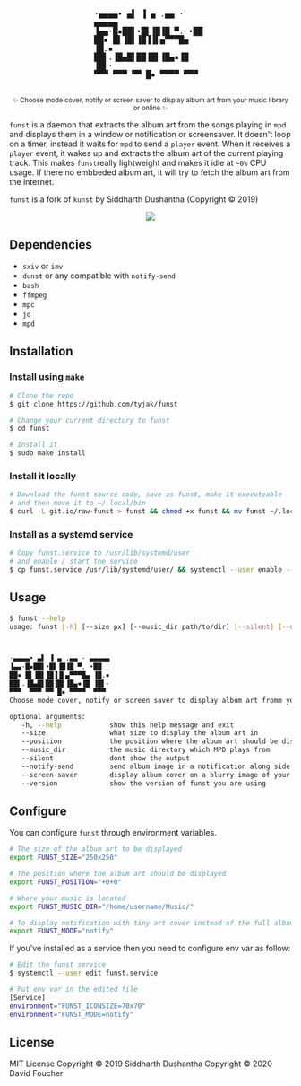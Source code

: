 <div style="margin:auto; width:40%;">
<p style="font-family: monospace; line-height:1.1em">
·▄▄▄▄• ▄▌ ▐ ▄ .▄▄ · ▄▄▄▄▄<br/>
▐▄▄·█▪██▌•█▌▐█▐█ ▀. •██  <br/>
██▪ █▌▐█▌▐█▐▐▌▄▀▀▀█▄ ▐█.▪<br/>
██▌.▐█▄█▌██▐█▌▐█▄▪▐█ ▐█▌·<br/>
▀▀▀  ▀▀▀ ▀▀ █▪ ▀▀▀▀  ▀▀▀ <br/>
</p>
</div>
<p align="center">
<br><sub>✨ Choose mode cover, notify or screen saver to display album art from your music library or online ✨</sub></p>


```funst``` is a daemon that extracts the album art from the songs playing in ```mpd``` and displays them in a window or notification or screensaver. It doesn't loop on a timer, instead it waits for ```mpd``` to send a ```player``` event. When it receives a ```player``` event, it wakes up and extracts the album art of the current playing track. This makes ```funst```really lightweight and makes it idle at ```~0%``` CPU usage. If there no embbeded album art, it will try to fetch the album art from the internet.

```funst``` is a fork of ```kunst``` by Siddharth Dushantha (Copyright © 2019)

<p align="center">
<img src="extra/demo.gif" sytle="width:20%;height:20%">
</a>
</p>

## Dependencies
- ```sxiv``` or ```imv```
- ```dunst``` or any compatible with ```notify-send```
- ```bash```
- ```ffmpeg```
- ```mpc```
- ```jq```
- ```mpd```


## Installation
### Install using ```make```
```bash
# Clone the repo
$ git clone https://github.com/tyjak/funst

# Change your current directory to funst
$ cd funst

# Install it
$ sudo make install
```
### Install it locally

```bash
# Download the funst source code, save as funst, make it executeable
# and then move it to ~/.local/bin
$ curl -L git.io/raw-funst > funst && chmod +x funst && mv funst ~/.local/bin
```

### Install as a systemd service

```bash
# Copy funst.service to /usr/lib/systemd/user
# and enable / start the service
$ cp funst.service /usr/lib/systemd/user/ && systemctl --user enable --now funst.service
```

## Usage

```bash
$ funst --help
usage: funst [-h] [--size px] [--music_dir path/to/dir] [--silent] [--notify-send] [--screen-saver] [--version]



·▄▄▄▄• ▄▌ ▐ ▄ .▄▄ · ▄▄▄▄▄
▐▄▄·█▪██▌•█▌▐█▐█ ▀. •██  
██▪ █▌▐█▌▐█▐▐▌▄▀▀▀█▄ ▐█.▪
██▌.▐█▄█▌██▐█▌▐█▄▪▐█ ▐█▌·
▀▀▀  ▀▀▀ ▀▀ █▪ ▀▀▀▀  ▀▀▀ 
Choose mode cover, notify or screen saver to display album art fromm your music library or online

optional arguments:
   -h, --help            show this help message and exit
   --size                what size to display the album art in
   --position            the position where the album art should be displayed
   --music_dir           the music directory which MPD plays from
   --silent              dont show the output
   --notify-send         send album image in a notification along side with artist, title and duration
   --screen-saver        display album cover on a blurry image of your desktop in full screen
   --version             show the version of funst you are using
```


## Configure
You can configure `funst` through environment variables.

```bash
# The size of the album art to be displayed
export FUNST_SIZE="250x250"

# The position where the album art should be displayed
export FUNST_POSITION="+0+0"

# Where your music is located
export FUNST_MUSIC_DIR="/home/username/Music/"

# To display notification with tiny art cover instead of the full album art cover
export FUNST_MODE="notify"
```

If you've installed as a service then you need to configure env var as follow:

```bash
# Edit the funst service
$ systemctl --user edit funst.service

# Put env var in the edited file
[Service]
environment="FUNST_ICONSIZE=70x70"
environment="FUNST_MODE=notify"
```


## License
MIT License
Copyright © 2019 Siddharth Dushantha
Copyright © 2020 David Foucher
